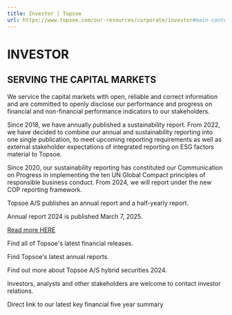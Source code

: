```yaml
---
title: Investor | Topsoe
url: https://www.topsoe.com/our-resources/corporate/investor#main-content
---
```


# INVESTOR

## SERVING THE CAPITAL MARKETS

We service the capital markets with open, reliable and correct information and are committed to openly disclose our performance and progress on financial and non-financial performance indicators to our stakeholders.

Since 2018, we have annually published a sustainability report. From 2022, we have decided to combine our annual and sustainability reporting into one single publication, to meet upcoming reporting requirements as well as external stakeholder expectations of integrated reporting on ESG factors material to Topsoe.

Since 2020, our sustainability reporting has constituted our Communication on Progress in implementing the ten UN Global Compact principles of responsible business conduct. From 2024, we will report under the new COP reporting framework.

Topsoe A/S publishes an annual report and a half-yearly report.

Annual report 2024 is published March 7, 2025.

[Read more HERE](/our-resources/corporate/investor/annual-reports)

Find all of Topsoe's latest financial releases.

Find Topsoe's latest annual reports.

Find out more about Topsoe A/S hybrid securities 2024.

Investors, analysts and other stakeholders are welcome to contact investor relations.

Direct link to our latest key financial five year summary